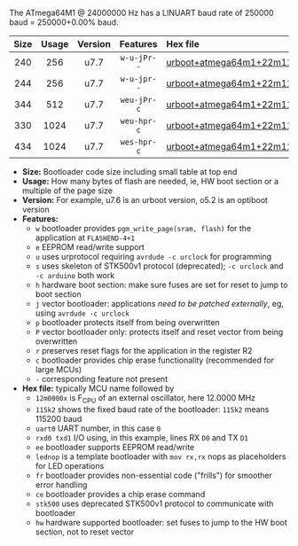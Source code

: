 The ATmega64M1 @ 24000000 Hz has a LINUART baud rate of 250000 baud = 250000+0.00% baud.

|Size|Usage|Version|Features|Hex file|
|:-:|:-:|:-:|:-:|:--|
|240|256|u7.7|`w-u-jPr--`|[urboot+atmega64m1+22m1184x++230k4_uart0_rxd4_txd3_lednop.hex](https://raw.githubusercontent.com/stefanrueger/urboot.hex/main/mcus/atmega64m1/external_oscillator/fcpu+22m1184_Hz/br++230k4_bps/urboot+atmega64m1+22m1184x++230k4_uart0_rxd4_txd3_lednop.hex)|
|244|256|u7.7|`w-u-jpr--`|[urboot+atmega64m1+22m1184x++230k4_uart0_rxd4_txd3_lednop_fr.hex](https://raw.githubusercontent.com/stefanrueger/urboot.hex/main/mcus/atmega64m1/external_oscillator/fcpu+22m1184_Hz/br++230k4_bps/urboot+atmega64m1+22m1184x++230k4_uart0_rxd4_txd3_lednop_fr.hex)|
|344|512|u7.7|`weu-jPr-c`|[urboot+atmega64m1+22m1184x++230k4_uart0_rxd4_txd3_ee_lednop_fr_ce.hex](https://raw.githubusercontent.com/stefanrueger/urboot.hex/main/mcus/atmega64m1/external_oscillator/fcpu+22m1184_Hz/br++230k4_bps/urboot+atmega64m1+22m1184x++230k4_uart0_rxd4_txd3_ee_lednop_fr_ce.hex)|
|330|1024|u7.7|`weu-hpr-c`|[urboot+atmega64m1+22m1184x++230k4_uart0_rxd4_txd3_ee_lednop_fr_ce_hw.hex](https://raw.githubusercontent.com/stefanrueger/urboot.hex/main/mcus/atmega64m1/external_oscillator/fcpu+22m1184_Hz/br++230k4_bps/urboot+atmega64m1+22m1184x++230k4_uart0_rxd4_txd3_ee_lednop_fr_ce_hw.hex)|
|434|1024|u7.7|`wes-hpr-c`|[urboot+atmega64m1+22m1184x++230k4_uart0_rxd4_txd3_ee_lednop_fr_ce_stk500_hw.hex](https://raw.githubusercontent.com/stefanrueger/urboot.hex/main/mcus/atmega64m1/external_oscillator/fcpu+22m1184_Hz/br++230k4_bps/urboot+atmega64m1+22m1184x++230k4_uart0_rxd4_txd3_ee_lednop_fr_ce_stk500_hw.hex)|

- **Size:** Bootloader code size including small table at top end
- **Usage:** How many bytes of flash are needed, ie, HW boot section or a multiple of the page size
- **Version:** For example, u7.6 is an urboot version, o5.2 is an optiboot version
- **Features:**
  + `w` bootloader provides `pgm_write_page(sram, flash)` for the application at `FLASHEND-4+1`
  + `e` EEPROM read/write support
  + `u` uses urprotocol requiring `avrdude -c urclock` for programming
  + `s` uses skeleton of STK500v1 protocol (deprecated); `-c urclock` and `-c arduino` both work
  + `h` hardware boot section: make sure fuses are set for reset to jump to boot section
  + `j` vector bootloader: applications *need to be patched externally*, eg, using `avrdude -c urclock`
  + `p` bootloader protects itself from being overwritten
  + `P` vector bootloader only: protects itself and reset vector from being overwritten
  + `r` preserves reset flags for the application in the register R2
  + `c` bootloader provides chip erase functionality (recommended for large MCUs)
  + `-` corresponding feature not present
- **Hex file:** typically MCU name followed by
  + `12m0000x` is F<sub>CPU</sub> of an external oscillator, here 12.0000 MHz
  + `115k2` shows the fixed baud rate of the bootloader: `115k2` means 115200 baud
  + `uart0` UART number, in this case `0`
  + `rxd0 txd1` I/O using, in this example, lines RX `D0` and TX `D1`
  + `ee` bootloader supports EEPROM read/write
  + `lednop` is a template bootloader with `mov rx,rx` nops as placeholders for LED operations
  + `fr` bootloader provides non-essential code ("frills") for smoother error handling
  + `ce` bootloader provides a chip erase command
  + `stk500` uses deprecated STK500v1 protocol to communicate with bootloader
  + `hw` hardware supported bootloader: set fuses to jump to the HW boot section, not to reset vector
